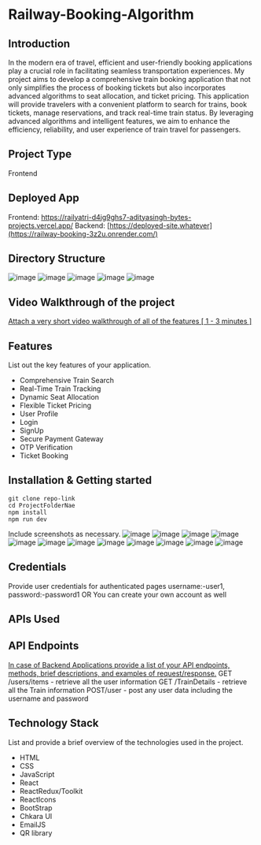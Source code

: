 # Railway-Booking-Algorithm 

## Introduction
In the modern era of travel, efficient and user-friendly booking applications play a crucial role in facilitating seamless transportation experiences. My project aims to develop a comprehensive train booking application that not only simplifies the process of booking tickets but also incorporates advanced algorithms to  seat allocation, and ticket pricing. This application will provide travelers with a convenient platform to search for trains, book tickets, manage reservations, and track real-time train status. By leveraging advanced algorithms and intelligent features, we aim to enhance the efficiency, reliability, and user experience of train travel for passengers.

## Project Type
Frontend 

## Deployed App
Frontend: https://railyatri-d4jg9ghs7-adityasingh-bytes-projects.vercel.app/
Backend: [https://deployed-site.whatever](https://railway-booking-3z2u.onrender.com/)


## Directory Structure
![image](https://github.com/AdityaSingh-byte/Railway-Booking/assets/157282077/542f8f41-b2b8-494c-8da5-515418591505)
![image](https://github.com/AdityaSingh-byte/Railway-Booking/assets/157282077/1aaa73ed-4a4d-4852-9fb0-d0d7ceec5c06)
![image](https://github.com/AdityaSingh-byte/Railway-Booking/assets/157282077/acbf12c6-2e4d-4645-bdf8-11c9e35fe8f2)
![image](https://github.com/AdityaSingh-byte/Railway-Booking/assets/157282077/48f21301-5bbb-446e-85d3-b13941cc1550)
![image](https://github.com/AdityaSingh-byte/Railway-Booking/assets/157282077/f8b7c8ab-2c12-4bba-9f81-5dd38beb5267)





## Video Walkthrough of the project
[Attach a very short video walkthrough of all of the features [ 1 - 3 minutes ]](https://youtu.be/B7AcXjtAvyE)


## Features
List out the key features of your application.

- Comprehensive Train Search
- Real-Time Train Tracking
- Dynamic Seat Allocation
- Flexible Ticket Pricing
- User Profile
- Login
- SignUp
- Secure Payment Gateway
- OTP Verification
- Ticket Booking 



## Installation & Getting started

```
git clone repo-link
cd ProjectFolderNae 
npm install
npm run dev

```

Include screenshots as necessary.
![image](https://github.com/AdityaSingh-byte/Railway-Booking/assets/157282077/9c3e9fac-0fe9-4144-b957-405ffbdebcd6)
![image](https://github.com/AdityaSingh-byte/Railway-Booking/assets/157282077/eefdc3e8-601a-476d-9a52-6d4862dc0658)
![image](https://github.com/AdityaSingh-byte/Railway-Booking/assets/157282077/15e51805-06f6-4b94-95a4-6a2c3e075f70)
![image](https://github.com/AdityaSingh-byte/Railway-Booking/assets/157282077/abe6cc5b-f3dd-4982-b22a-872153b40b42)
![image](https://github.com/AdityaSingh-byte/Railway-Booking/assets/157282077/73a7edb5-258e-44ea-ace3-faf95beca959)
![image](https://github.com/AdityaSingh-byte/Railway-Booking/assets/157282077/931f5db4-354a-4cb4-9ef1-be2fe1d2f9e2)
![image](https://github.com/AdityaSingh-byte/Railway-Booking/assets/157282077/4928dbce-1a61-4c50-b003-10ae9ecbb8f1)
![image](https://github.com/AdityaSingh-byte/Railway-Booking/assets/157282077/3e2062fa-ad97-49e4-8c1a-b2ba4d90f4ef)
![image](https://github.com/AdityaSingh-byte/Railway-Booking/assets/157282077/86991f88-7b03-48ae-96b1-0b15a2f79802)
![image](https://github.com/AdityaSingh-byte/Railway-Booking/assets/157282077/8d7625d6-ea94-4e82-814b-c3706763295e)
![image](https://github.com/AdityaSingh-byte/Railway-Booking/assets/157282077/6b05517c-3620-4c73-9c41-d2fb12590d2e)
![image](https://github.com/AdityaSingh-byte/Railway-Booking/assets/157282077/471cdb4e-680e-45f6-bb41-a9148db50ab9)







## Credentials
Provide user credentials for authenticated pages
username:-user1,
password:-password1
OR 
You can create your own account as well 

## APIs Used


## API Endpoints
[In case of Backend Applications provide a list of your API endpoints, methods, brief descriptions, and examples of request/response.](https://railway-booking-3z2u.onrender.com/)
GET /users/items - retrieve all the user information
GET /TrainDetails - retrieve all the Train information
POST/user - post any user data including the username and password



## Technology Stack
List and provide a brief overview of the technologies used in the project.

- HTML  
- CSS  
- JavaScript
- React
- ReactRedux/Toolkit
- ReactIcons
- BootStrap
- Chkara UI
- EmailJS
- QR library
